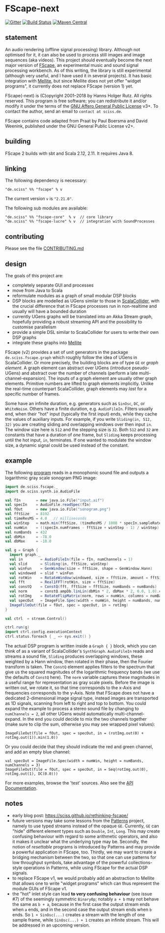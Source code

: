 # FScape-next

[![Gitter](https://badges.gitter.im/Join%20Chat.svg)](https://gitter.im/Sciss/FScape?utm_source=badge&utm_medium=badge&utm_campaign=pr-badge&utm_content=badge)
[![Build Status](https://travis-ci.org/Sciss/FScape-next.svg?branch=master)](https://travis-ci.org/Sciss/FScape-next)
[![Maven Central](https://maven-badges.herokuapp.com/maven-central/de.sciss/fscape_2.11/badge.svg)](https://maven-badges.herokuapp.com/maven-central/de.sciss/fscape_2.11)

## statement

An audio rendering (offline signal processing) library. Although not optimised for it, it can also be used to
process still images and image sequences (aka videos). This project should eventually become the next major version of
[FScape](https://git.iem.at/sciss/FScape), an experimental music and sound signal processing workbench. As of
this writing, the library is still experimental (although very useful, and I have used it in several projects).
It has basic integration with [Mellite](http://sciss.de/mellite/), but since Mellite does not yet offer
"widget programs", it currently does not replace FScape (version 1) yet.

FScape(-next) is (C)opyright 2001&ndash;2018 by Hanns Holger Rutz. All rights reserved.
This program is free software; you can redistribute it and/or modify it under the terms 
of the [GNU Affero General Public License](https://git.iem.at/sciss/FScape-next/raw/master/LICENSE) v3+.
To contact the author, send an email to `contact at sciss.de`.

FScape contains code adapted from Praat by Paul Boersma and David Weenink, published under the 
GNU General Public License v2+.

## building

FScape 2 builds with sbt and Scala 2.12, 2.11. It requires Java 8.

## linking

The following dependency is necessary:

    "de.sciss" %% "fscape" % v

The current version `v` is `"2.21.0"`.

The following sub modules are available:

    "de.sciss" %% "fscape-core"  % v  // core library
    "de.sciss" %% "fscape-lucre" % v  // integration with SoundProcesses

## contributing

Please see the file [CONTRIBUTING.md](CONTRIBUTING.md)

## design

The goals of this project are:

- completely separate GUI and processes
- move from Java to Scala
- reformulate modules as a graph of small modular DSP blocks
- DSP blocks are modelled as UGens similar to those in [ScalaCollider](https://git.iem.at/sciss/ScalaCollider),
  with the crucial difference that in FScape processes run in non-realtime and usually will have a bounded duration
- currently UGens graphs will be translated into an Akka Stream graph, hopefully providing a robust
  streaming API and the possibility to customise parallelism
- provide a simple DSL similar to ScalaCollider for users to write their own DSP graphs
- integrate these graphs into [Mellite](https://git.iem.at/sciss/Mellite)

FScape (v2) provides a set of unit generators in the package `de.sciss.fscape.graph` which roughly follow the
idea of UGens in ScalaCollider. Or more precisely, the building blocks are of type `GE` or _graph element_.
A graph element can abstract over UGens (introduce pseudo-UGens) and abstract over the number of channels
(perform a late multi-channel-expansion). The inputs of a graph element are usually other graph elements.
Primitive numbers are lifted to graph elements implicitly. Unlike the real-time counterpart ScalaCollider,
graph elements may _last_ for a specific number of frames.

Some have an infinite duration, e.g. generators such as
`SinOsc`, `DC`, or `WhiteNoise`. Others have a finite duration, e.g. `AudioFileIn`. Filters usually end, when their
"hot" input (typically the first input) ends, while they cache the values of auxiliary inputs. For example,
if you write `Sliding(in, 512, 32)` you are creating sliding and overlapping windows over then input `in`.
The window size here is `512` and the stepping size is `32`. Both `512` and `32` are constants that have a duration
of _one_ frame, but `Sliding` keeps processing until the hot input, `in`, terminates. If one wanted to modulate
the window size, a dynamic signal could be used instead of the constant.

## example

The following [program](https://git.iem.at/sciss/FScape-next/blob/master/core/src/test/scala/de/sciss/fscape/ConstQTest.scala)
reads in a monophonic sound file and outputs a logarithmic gray scale sonogram PNG image:

```scala
import de.sciss.fscape._
import de.sciss.synth.io.AudioFile

val fIn       = new java.io.File("input.aif")
val specIn    = AudioFile.readSpec(fIn)
val fOut      = new java.io.File("sonogram.png")
val fftSize   = 8192
val timeResMS = 4.0   // milliseconds
val winStep   = math.min(fftSize, (timeResMS / 1000 * specIn.sampleRate + 0.5).toInt)
val numWin    = ((specIn.numFrames - fftSize + winStep - 1) / winStep).toInt
val numBands  = 432
val dbMin     = -78.0
val dbMax     = -18.0

val g = Graph {
  import graph._
  val in        = AudioFileIn(file = fIn, numChannels = 1)
  val slid      = Sliding(in, fftSize, winStep)
  val winFun    = GenWindow(size = fftSize, shape = GenWindow.Hann)
  val windowed  = slid * winFun
  val rotWin    = RotateWindow(windowed, size = fftSize, amount = fftSize/2)
  val fft       = Real1FFT(rotWin, size = fftSize)
  val constQ    = ConstQ(fft, fftSize = fftSize, numBands = numBands)
  val norm      = constQ.ampDb.linLin(dbMin * 2, dbMax * 2, 0.0, 1.0).clip()
  val rotImg    = RotateFlipMatrix(norm, rows = numWin, columns = numBands, mode = RotateFlipMatrix.Rot90CCW)
  val specOut   = ImageFile.Spec(width = numWin, height = numBands, numChannels = 1)
  ImageFileOut(file = fOut, spec = specOut, in = rotImg)
}

val ctrl  = stream.Control()

ctrl.run(g)
import ctrl.config.executionContext
ctrl.status.foreach { _ => sys.exit() }
```

The actual DSP program is written inside a `Graph { }` block, which you can think of as a variant of 
ScalaCollider's `SynthGraph`. `AudioFileIn` reads and streams a sound file, `Sliding` produces overlapping windows,
these weighted by a Hann window, then rotated in their phase, then the Fourier transform is taken. The `ConstQ`
element applies filters to the spectrum that give us the squared magnitudes of the logarithmic frequency bands
(we use the defaults of `ConstQ` here). The `norm` variable captures these magnitudes in a useful range for
representation as gray scale pixels. Before the image is written out, we rotate it, so that time corresponds to
the x-Axis and frequencies corresponds to the y-Axis. Note that FScape does not have a dedicated 2-dimensional
image signal type, instead images are transported as 1D signals, scanning from left to right and top to bottom.
You could expand the example to process a stereo sound file by changing to `numChannels = 2`, all other UGens would
automatically multi-channel-expand. In the end you could decide to mix the two channels together
(make sure to clip the sum, otherwise you may see wrapped pixel values):

```
ImageFileOut(file = fOut, spec = specOut, in = (rotImg.out(0) + rotImg.out(1)).min(1.0))
```

Or you could decide that they should indicate the red and green channel, and add an empty blue channel:

```
val specOut = ImageFile.Spec(width = numWin, height = numBands, numChannels = 3)
ImageFileOut(file = fOut, spec = specOut, in = Seq(rotImg.out(0), rotImg.out(1), DC(0.0)))
```

For more examples, browse the 'test' sources. Also see
the [API Documentation](http://sciss.de/mellite/latest/api/de/sciss/fscape/).

## notes

- early blog post: https://sciss.github.io/rethinking-fscape/
- future versions may take some lessons from the [Patterns](https://git.iem.at/sciss/Patterns) project, namely
  to use typed streams instead of the opaque `GE`. Currently, `GE` can "hide" different element types such as
  `Double`, `Int`, `Long`. This may create confusing behaviour with regard to some arithmetic operators, and also
  it makes it unclear what the underlying type may be. Secondly, the notion of _resettable_ programs is introduced
  by Patterns and may provide a powerful application in FScape, too. Thirdly, we may want to create a bridging
  mechanism between the two, so that one can use patterns for low throughput symbols, take advantage of the powerful
  collections-style operations in Patterns, while using FScape for the actual DSP signals.
- to replace FScape v1, we would probably add an abstraction to Mellite that allows one to write "widget programs"
  which can thus represent the module GUIs of FScape v1.
- the "hot" inlet style can lead **to very confusing behaviour** (see issue #7) of the seemingly
  symmetric `BinaryOp`; notably
  `a + b` may not behave the same as `b + a`, because in the first case the output stream ends when `a` ends, and in the
  second case the output stream ends when `b` ends. So `1 + SinOsc(...)` creates a stream with the length of
  one sample frame, while `SinOsc(...) + 1` creates an infinite stream. This will be addressed in 
  an upcoming version.
